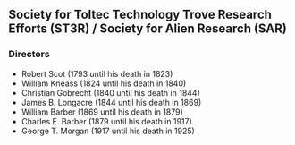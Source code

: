 ## Society for Toltec Technology Trove Research Efforts (ST3R) / Society for Alien Research (SAR)

### Directors

* Robert Scot (1793 until his death in 1823)
* William Kneass (1824 until his death in 1840)
* Christian Gobrecht (1840 until his death in 1844)
* James B. Longacre (1844 until his death in 1869)
* William Barber (1869 until his death in 1879)
* Charles E. Barber (1879 until his death in 1917)
* George T. Morgan (1917 until his death in 1925)
<!-- * John R. Sinnock (1925 until his death in 1947)
* Gilroy Roberts (1948 to 1964)
* Frank Gasparro (1965 to 1981) -->
